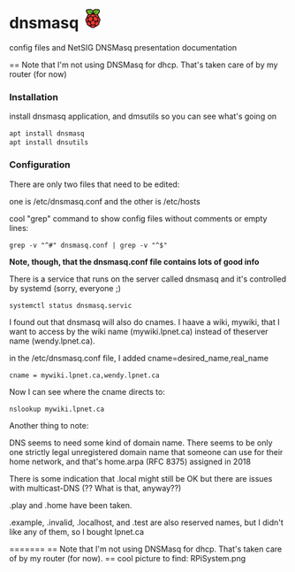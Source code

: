 # dnsmasq ![Raspberry Pi](images/raspitr.png)
config files and NetSIG DNSMasq presentation documentation

== Note that I'm not using DNSMasq for dhcp.  That's taken care of by my router (for now)

### Installation
install dnsmasq application, and dmsutils so you can see what's going on
```
apt install dnsmasq
apt install dnsutils
```
### Configuration
There are only two files that need to be edited:

one is /etc/dnsmasq.conf and the other is /etc/hosts

cool "grep" command to show config files without comments or empty lines:

```
grep -v "^#" dnsmasq.conf | grep -v "^$"
```

**Note, though, that the dnsmasq.conf file contains lots of good info**

There is a service that runs on the server called dnsmasq and it's controlled by systemd (sorry, everyone ;)

```
systemctl status dnsmasq.servic
```

I found out that dnsmasq will also do cnames.  I haave a wiki, mywiki, that I want to access by the wiki name (mywiki.lpnet.ca) instead of theserver name (wendy.lpnet.ca).

in the /etc/dnsmasq.conf file, I added cname=desired_name,real_name
```
cname = mywiki.lpnet.ca,wendy.lpnet.ca
```

Now I can see where the cname directs to:

```
nslookup mywiki.lpnet.ca
```

Another thing to note:

DNS seems to need some kind of domain name.  There seems to be only one strictly legal unregistered domain name that someone can use for their home network, and that's home.arpa  (RFC 8375) assigned in 2018

There is some indication that .local might still be OK but there are issues with multicast-DNS (?? What is that, anyway??)

.play and .home have been taken.

.example, .invalid, .localhost, and .test are also reserved names, but I didn't like any of them, so I bought lpnet.ca



=======
== Note that I'm not using DNSMasq for dhcp.  That's taken care of by my router (for now).
== cool picture to find:
RPiSystem.png


